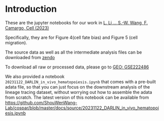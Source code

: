 # Introduction
These are the jupyter notebooks for our work in [L. Li,...,S.-W. Wang, F. Camargo, Cell (2023)](https://doi.org/10.1016/j.cell.2023.09.019) 

Specifically, they are for Figure 4(cell fate bias) and Figure 5 (cell migration). 

The source data as well as all the intermediate analysis files can be downloaded from [zendo](https://zenodo.org/records/8422061)

To download all raw or processed data, please go to [GEO: GSE222486](https://www.ncbi.nlm.nih.gov/geo/query/acc.cgi?acc=GSE222486)

We also provided a notebook `20231122_DARLIN_in_vivo_hematopoiesis.ipynb` that comes with a pre-built adata file, so that you can just focus on the downstream analysis of the lineage tracing dataset, without worrying out how to assemble the adata from scratch. The latest version of this notebook can be available from https://github.com/ShouWenWang-Lab/cospar/blob/master/docs/source/20231122_DARLIN_in_vivo_hematopoiesis.ipynb
